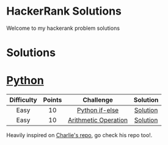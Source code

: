 # HackerRank Solutions
Welcome to my hackerank problem solutions
# Solutions

# [Python](./python/)

| Difficulty | Points | Challenge | Solution |
|:---:|:---:|:---:|:---:|
|Easy|10|[Python if-else](https://www.hackerrank.com/challenges/py-if-else/problem)|[Solution](./python/if-else/solution.py)
|Easy|10|[Arithmetic Operation](https://www.hackerrank.com/challenges/python-arithmetic-operators/)|[Solution](./python/arithmetic-operations/solution.py)


Heavily inspired on [Charlie's repo](https://github.com/charlie2634-training/hackerrank-solutions), go check his repo too!.